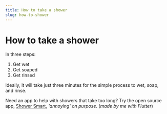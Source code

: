 ```yaml
---
title: How to take a shower
slug: how-to-shower
---
```

# How to take a shower
In three steps:

1. Get wet
2. Get soaped
3. Get rinsed

Ideally, it will take just three minutes for the simple process to wet, soap, and rinse.

Need an app to help with showers that take too long? Try the open source app, [Shower Smart](https://github.com/danialgoodwin/shower-smart), _'annoying' on purpose_. (_made by me with Flutter_)
